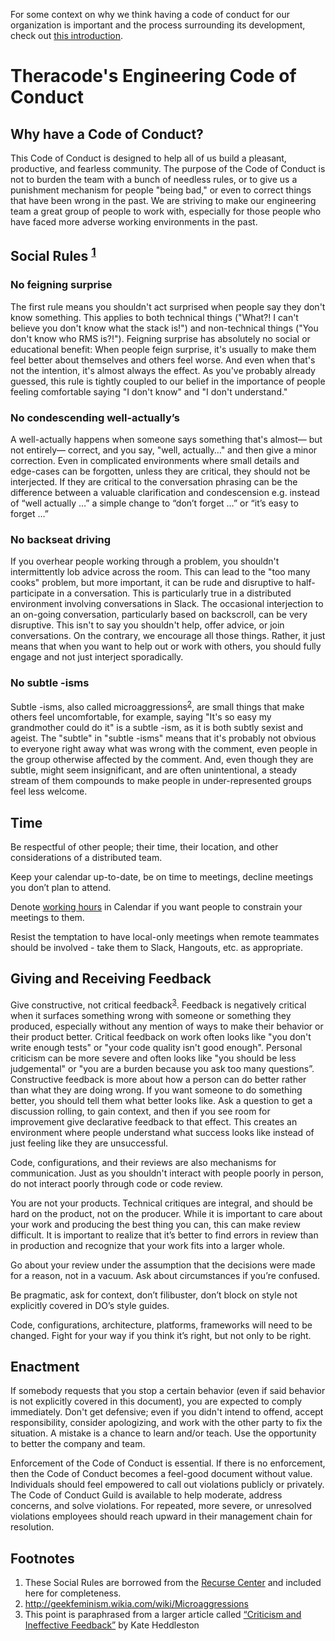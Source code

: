 For some context on why we think having a code of conduct for our organization is important and the process surrounding its development, check out [this introduction](./introduction.md).

# Theracode's Engineering Code of Conduct

## Why have a Code of Conduct?
This Code of Conduct is designed to help all of us build a pleasant, productive, and fearless community. The purpose of the Code of Conduct is not to burden the team with a bunch of needless rules, or to give us a punishment mechanism for people "being bad," or even to correct things that have been wrong in the past. We are striving to make our engineering team a great group of people to work with, especially for those people who have faced more adverse working environments in the past.

## Social Rules <sup>[1](#footnotes)</sup>

### No feigning surprise
The first rule means you shouldn't act surprised when people say they don't know something. This applies to both technical things ("What?! I can't believe you don't know what the stack is!") and non-technical things ("You don't know who RMS is?!"). Feigning surprise has absolutely no social or educational benefit: When people feign surprise, it's usually to make them feel better about themselves and others feel worse. And even when that's not the intention, it's almost always the effect. As you've probably already guessed, this rule is tightly coupled to our belief in the importance of people feeling comfortable saying "I don't know" and "I don't understand."

### No condescending well-actually’s
A well-actually happens when someone says something that's almost— but not entirely— correct, and you say, "well, actually…" and then give a minor correction. Even in complicated environments where small details and edge-cases can be forgotten, unless they are critical, they should not be interjected. If they are critical to the conversation phrasing can be the difference between a valuable clarification and condescension e.g. instead of “well actually …” a simple change to “don’t forget …” or “it’s easy to forget …”

### No backseat driving
If you overhear people working through a problem, you shouldn't intermittently lob advice across the room. This can lead to the "too many cooks" problem, but more important, it can be rude and disruptive to half-participate in a conversation. This is particularly true in a distributed environment involving conversations in Slack. The occasional interjection to an on-going conversation, particularly based on backscroll, can be very disruptive. This isn't to say you shouldn't help, offer advice, or join conversations. On the contrary, we encourage all those things. Rather, it just means that when you want to help out or work with others, you should fully engage and not just interject sporadically.

### No subtle -isms
Subtle -isms, also called microaggressions<sup>[2](#footnotes)</sup>, are small things that make others feel uncomfortable, for example, saying "It's so easy my grandmother could do it" is a subtle -ism, as it is both subtly sexist and ageist. The "subtle" in "subtle -isms" means that it's probably not obvious to everyone right away what was wrong with the comment, even people in the group otherwise affected by the comment. And, even though they are subtle, might seem insignificant, and are often unintentional, a steady stream of them compounds to make people in under-represented groups feel less welcome.

## Time
Be respectful of other people; their time, their location, and other considerations of a distributed team.

Keep your calendar up-to-date, be on time to meetings, decline meetings you don’t plan to attend.

Denote [working hours](https://support.google.com/calendar/answer/83117?hl=en#working_hours) in Calendar if you want people to constrain your meetings to them.

Resist the temptation to have local-only meetings when remote teammates should be involved - take them to Slack, Hangouts, etc. as appropriate.

## Giving and Receiving Feedback
Give constructive, not critical feedback<sup>[3](#footnotes)</sup>. Feedback is negatively critical when it surfaces something wrong with someone or something they produced, especially without any mention of ways to make their behavior or their product better. Critical feedback on work often looks like "you don't write enough tests" or "your code quality isn't good enough". Personal criticism can be more severe and often looks like "you should be less judgemental" or "you are a burden because you ask too many questions”. Constructive feedback is more about how a person can do better rather than what they are doing wrong. If you want someone to do something better, you should tell them what better looks like. Ask a question to get a discussion rolling, to gain context, and then if you see room for improvement give declarative feedback to that effect. This creates an environment where people understand what success looks like instead of just feeling like they are unsuccessful.

Code, configurations, and their reviews are also mechanisms for communication. Just as you shouldn't interact with people poorly in person, do not interact poorly through code or code review.

You are not your products. Technical critiques are integral, and should be hard on the product, not on the producer. While it is important to care about your work and producing the best thing you can, this can make review difficult. It is important to realize that it’s better to find errors in review than in production and recognize that your work fits into a larger whole.

Go about your review under the assumption that the decisions were made for a reason, not in a vacuum. Ask about circumstances if you’re confused.

Be pragmatic, ask for context, don’t filibuster, don’t block on style not explicitly covered in DO’s style guides.

Code, configurations, architecture, platforms, frameworks will need to be changed. Fight for your way if you think it’s right, but not only to be right.

## Enactment
If somebody requests that you stop a certain behavior (even if said behavior is not explicitly covered in this document), you are expected to comply immediately. Don't get defensive; even if you didn't intend to offend, accept responsibility, consider apologizing, and work with the other party to fix the situation. A mistake is a chance to learn and/or teach. Use the opportunity to better the company and team.

Enforcement of the Code of Conduct is essential. If there is no enforcement, then the Code of Conduct becomes a feel-good document without value. Individuals should feel empowered to call out violations publicly or privately. The Code of Conduct Guild is available to help moderate, address concerns, and solve violations. For repeated, more severe, or unresolved violations employees should reach upward in their management chain for resolution.

## Footnotes
1. These Social Rules are borrowed from the [Recurse Center](https://www.recurse.com/manual#sec-environment) and included here for completeness.
2. http://geekfeminism.wikia.com/wiki/Microaggressions
3. This point is paraphrased from a larger article called [“Criticism and Ineffective Feedback”](https://kateheddleston.com/blog/criticism-and-ineffective-feedback) by Kate Heddleston
